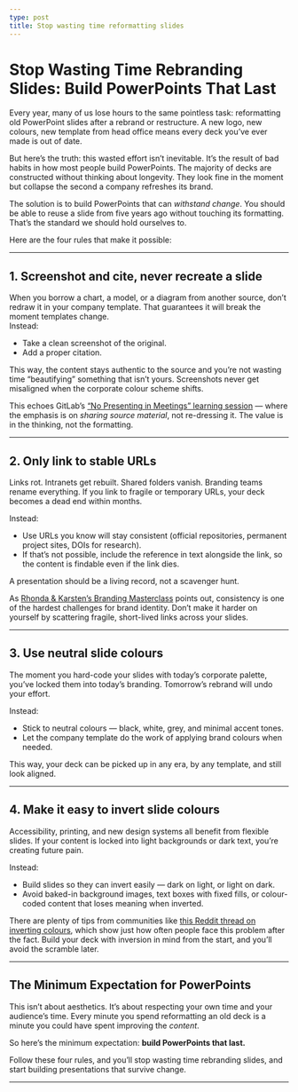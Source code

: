 ```yaml
---
type: post
title: Stop wasting time reformatting slides
---
```

# Stop Wasting Time Rebranding Slides: Build PowerPoints That Last  

Every year, many of us lose hours to the same pointless task: reformatting old PowerPoint slides after a rebrand or restructure. A new logo, new colours, new template from head office means every deck you’ve ever made is out of date.  

But here’s the truth: this wasted effort isn’t inevitable. It’s the result of bad habits in how most people build PowerPoints. The majority of decks are constructed without thinking about longevity. They look fine in the moment but collapse the second a company refreshes its brand.  

The solution is to build PowerPoints that can *withstand change*. You should be able to reuse a slide from five years ago without touching its formatting. That’s the standard we should hold ourselves to.  

Here are the four rules that make it possible:  

---

## 1. Screenshot and cite, never recreate a slide

When you borrow a chart, a model, or a diagram from another source, don’t redraw it in your company template. That guarantees it will break the moment templates change.  
Instead:  
- Take a clean screenshot of the original.  
- Add a proper citation.  

This way, the content stays authentic to the source and you’re not wasting time “beautifying” something that isn’t yours. Screenshots never get misaligned when the corporate colour scheme shifts.  

This echoes GitLab’s [“No Presenting in Meetings” learning session](https://www.youtube.com/live/32GJ2ehUBhs?si=C89XslkWos23lBGb) — where the emphasis is on *sharing source material*, not re-dressing it. The value is in the thinking, not the formatting.  

---

## 2. Only link to stable URLs  
Links rot. Intranets get rebuilt. Shared folders vanish. Branding teams rename everything. If you link to fragile or temporary URLs, your deck becomes a dead end within months.  

Instead:  
- Use URLs you know will stay consistent (official repositories, permanent project sites, DOIs for research).  
- If that’s not possible, include the reference in text alongside the link, so the content is findable even if the link dies.  

A presentation should be a living record, not a scavenger hunt.  

As [Rhonda & Karsten’s Branding Masterclass](https://youtu.be/-yHbD_7HLY4?si=840MeDuaBGSDusrw) points out, consistency is one of the hardest challenges for brand identity. Don’t make it harder on yourself by scattering fragile, short-lived links across your slides.  

---

## 3. Use neutral slide colours  
The moment you hard-code your slides with today’s corporate palette, you’ve locked them into today’s branding. Tomorrow’s rebrand will undo your effort.  

Instead:  
- Stick to neutral colours — black, white, grey, and minimal accent tones.  
- Let the company template do the work of applying brand colours when needed.  

This way, your deck can be picked up in any era, by any template, and still look aligned.  

---

## 4. Make it easy to invert slide colours  
Accessibility, printing, and new design systems all benefit from flexible slides. If your content is locked into light backgrounds or dark text, you’re creating future pain.  

Instead:  
- Build slides so they can invert easily — dark on light, or light on dark.  
- Avoid baked-in background images, text boxes with fixed fills, or colour-coded content that loses meaning when inverted.  

There are plenty of tips from communities like [this Reddit thread on inverting colours](https://www.reddit.com/r/powerpoint/comments/oju4jt/inverting_colours/?rdt=45456), which show just how often people face this problem after the fact. Build your deck with inversion in mind from the start, and you’ll avoid the scramble later.  

---

## The Minimum Expectation for PowerPoints  
This isn’t about aesthetics. It’s about respecting your own time and your audience’s time. Every minute you spend reformatting an old deck is a minute you could have spent improving the *content*.  

So here’s the minimum expectation: **build PowerPoints that last.**  

Follow these four rules, and you’ll stop wasting time rebranding slides, and start building presentations that survive change.  

---
